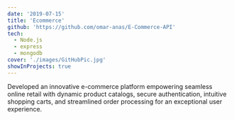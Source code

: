 ```yaml
---
date: '2019-07-15'
title: 'Ecommerce'
github: 'https://github.com/omar-anas/E-Commerce-API'
tech:
  - Node.js
  - express
  - mongodb
cover: './images/GitHubPic.jpg'
showInProjects: true
---
```


Developed an innovative e-commerce platform empowering seamless online retail 
with dynamic product catalogs, secure authentication, intuitive shopping carts, and streamlined order processing for an exceptional user experience.
